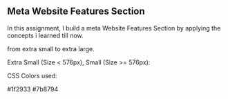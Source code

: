 ## Meta Website Features Section
In this assignment, I build a meta Website Features Section by applying the concepts i learned till now.
  
from extra small to extra large.

Extra Small (Size < 576px), Small (Size >= 576px):

CSS Colors used:

#1f2933
#7b8794